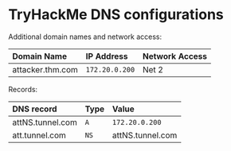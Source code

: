 # TryHackMe DNS configurations

Additional domain names and network access:

| Domain Name      | IP Address      | Network Access | 
|:-----------------|:----------------|:---------------|
| attacker.thm.com | `172.20.0.200`  | Net 2          |

Records:

| DNS record       | Type | Value            | 
|:-----------------|:-----|:-----------------|
| attNS.tunnel.com | `A`  | `172.20.0.200`   | 
| att.tunnel.com   | `NS` | attNS.tunnel.com | 